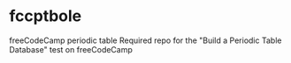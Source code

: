 # fccptbole
freeCodeCamp periodic table
Required repo for the "Build a Periodic Table Database" test on freeCodeCamp
